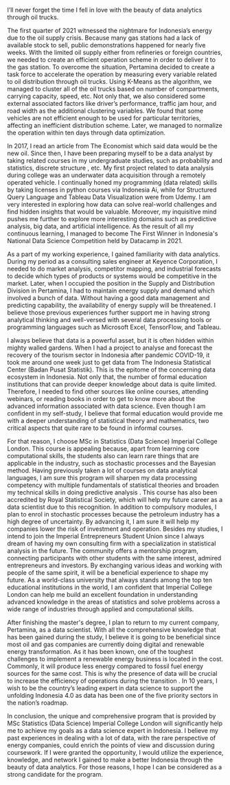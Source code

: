 I’ll never forget the time I fell in love with the beauty of data analytics through oil trucks.

The first quarter of 2021 witnessed the nightmare for Indonesia’s energy due to the oil supply crisis. Because many gas stations had a lack of available stock to sell, public demonstrations happened for nearly five weeks. With the limited oil supply either from refineries or foreign countries, we needed to create an efficient operation scheme in order to deliver it to the gas station. To overcome the situation, Pertamina decided to create a task force to accelerate the operation by measuring every variable related to oil distribution through oil trucks. Using K-Means as the algorithm, we managed to cluster all of the oil trucks based on number of compartments, carrying capacity, speed, etc. Not only that, we also considered some external associated factors like driver’s performance, traffic jam hour, and road width as the additional clustering variables. We found that some vehicles are not efficient enough to be used for particular territories, affecting an inefficient distribution scheme. Later, we managed to normalize the operation within ten days through data optimization. 

In 2017, I read an article from The Economist which said data would be the new oil. Since then, I have been preparing myself to be a data analyst by taking related courses in my undergraduate studies, such as probability and statistics, discrete structure , etc. My first project related to data analysis during college was an underwater data acquisition through a remotely operated vehicle. I continually honed my programming (data related) skills by taking licenses in python courses via Indonesia Ai, while for Structured Query Language and Tableau Data Visualization were from Udemy. I am very interested in exploring how data can solve real-world challenges and find hidden insights that would be valuable. Moreover, my inquisitive mind pushes me further to explore more interesting domains such as predictive analysis, big data, and artificial intelligence. As the result of all my continuous learning, I managed to become The First Winner in Indonesia's National Data Science Competition held by Datacamp in 2021.

As a part of my working experience, I gained familiarity with data analytics. During my period as a consulting sales engineer at Keyence Corporation, I needed to do market analysis, competitor mapping, and industrial forecasts to decide which types of products or systems would be competitive in the market. Later, when I occupied the position in the Supply and Distribution Division in Pertamina, I had to maintain energy supply and demand which involved a bunch of data. Without having a good data management and predicting capability, the availability of energy supply will be threatened. I believe those previous experiences further support me in having strong analytical thinking and well-versed with several data processing tools or programming languages such as Microsoft Excel, TensorFlow, and Tableau.

I always believe that data is a powerful asset, but it is often hidden within mighty walled gardens. When I had a project to analyse and forecast the recovery of the tourism sector in Indonesia after pandemic COVID-19, it took me around one week just to get data from The Indonesia Statistical Center (Badan Pusat Statistik). This is the epitome of the concerning data ecosystem in Indonesia. Not only that, the number of formal education institutions that can provide deeper knowledge about data is quite limited. Therefore, I needed to find other sources like online courses, attending webinars, or reading books in order to get to know more about the advanced information associated with data science. Even though I am confident  in my self-study, I believe that formal education would provide me with a deeper understanding of statistical theory and mathematics, two critical aspects that quite rare to be found in informal courses.

For that reason, I choose MSc in Statistics (Data Science) Imperial College London. This course is appealing because, apart from learning core computational skills, the students also can learn rare things that are applicable in the industry, such as stochastic processes and the Bayesian method. Having previously taken a lot of courses on data analytical languages,  I am sure this program will sharpen my data processing competency with multiple fundamentals of statistical theories and broaden my technical skills in doing predictive analysis . This course has also been accredited by Royal Statistical Society, which will help my future career as a data scientist due to this recognition. In addition to compulsory modules, I plan to enrol in stochastic processes because the petroleum industry has a high degree of uncertainty. By advancing it, I am sure it will help my companies lower the risk of investment and operation. Besides my studies, I intend to join the Imperial Entrepreneurs Student Union since I always dream of having my own consulting firm with a specialization in statistical analysis in the future. The community offers a mentorship program, connecting participants with other students with the same interest, admired entrepreneurs and investors. By exchanging various ideas and working with people of the same spirit, it will be a beneficial experience to shape my future. As a world-class university that always stands among the top ten educational institutions in the world, I am confident that Imperial College London can help me build an excellent foundation in understanding advanced knowledge in the areas of statistics and solve problems across a wide range of industries through applied and computational skills.

After finishing the master's degree, I plan to return to my current company, Pertamina, as a data scientist. With all the comprehensive knowledge that has been gained during the study, I believe it is going to be beneficial since most oil and gas companies are currently doing digital and renewable energy transformation. As it has been known, one of the toughest challenges to implement a renewable energy business is located in the cost. Commonly, it will produce less energy compared to fossil fuel energy sources for the same cost. This is why the presence of data will be crucial to increase the efficiency of operations during the transition . In 10 years, I wish to be the country’s leading expert in data science to support the unfolding Indonesia 4.0 as data has been one of the five priority sectors in the nation’s roadmap.

In conclusion, the unique and comprehensive program that is provided by MSc Statistics (Data Science) Imperial College London will significantly help me to achieve my goals as a data science expert in Indonesia. I believe my past experiences in dealing with a lot of data, with the rare perspective of energy companies, could enrich the points of view and discussion during coursework. If I were granted the opportunity, I would utilize the experience, knowledge, and network I gained to make a better Indonesia through the beauty of data analytics. For those reasons, I hope I can be considered as a strong candidate for the program.
 
